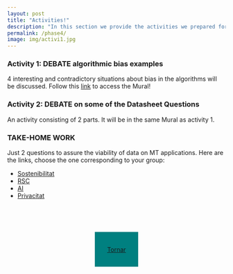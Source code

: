 ```yaml
---
layout: post
title: "Activities!"
description: "In this section we provide the activities we prepared for our session! "
permalink: /phase4/
image: img/activi1.jpg
---
```


### Activity 1: DEBATE algorithmic bias examples
4 interesting and contradictory situations about bias in the algorithms will be discussed. Follow this [link](https://app.mural.co/t/biascommunity5219/m/biascommunity5219/1588433438781/ba8b369bccc9c0b9250d00c34af732c5dc931618) to access the Mural!

### Activity 2: DEBATE on some of the Datasheet Questions
An activity consisting of 2 parts. It will be in the same Mural as activity 1. 

### TAKE-HOME WORK
Just 2 questions to assure the viability of data on MT applications.
Here are the links, choose the one corresponding to your group:

- [Sostenibilitat](https://docs.google.com/forms/d/e/1FAIpQLScmYhv4g7cxxnFKGJ2I_Yvh3IVKEAuEKwY90y9Z8O4mSbs6kA/viewform?usp=sf_link)
- [RSC](https://docs.google.com/forms/d/e/1FAIpQLSdx7sfjNbbdOTwKX9JJvdy_ArTQK0VsX7fk_zjtdWpk65sNRA/viewform?usp=sf_link)
- [AI](https://docs.google.com/forms/d/e/1FAIpQLSdk7DFYOvW9zC0PcKEDpI8kkvS8Rib-A7OUnwrBwhSb4p1ckQ/viewform?usp=sf_link)
- [Privacitat](https://docs.google.com/forms/d/e/1FAIpQLSf3zr68XF2hQgWbtCTEt94A7D6A-JlnR2ar5HkawS2le7F_uA/viewform?usp=sf_link)

<div style="width: 100%; height:200px; display:flex; justify-content: center; align-items: center; margin-top: 15px; margin-bottom: 15px;">  
    <a href="https://margaritageleta.github.io/TAED-bias/">
        <div style="background-color: teal; height:80px; width:100px;display: flex; justify-content: center; align-items: center;">
            <p>Tornar</p>
        </div>
    </a>
</div>

